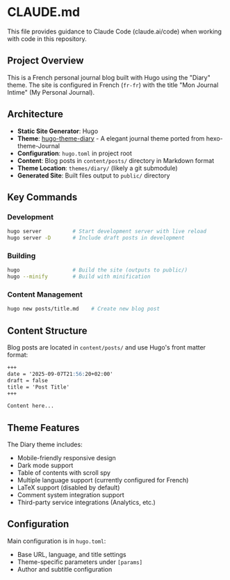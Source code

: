 # CLAUDE.md

This file provides guidance to Claude Code (claude.ai/code) when working with code in this repository.

## Project Overview

This is a French personal journal blog built with Hugo using the "Diary" theme. The site is configured in French (`fr-fr`) with the title "Mon Journal Intime" (My Personal Journal).

## Architecture

- **Static Site Generator**: Hugo
- **Theme**: [hugo-theme-diary](https://github.com/AmazingRise/hugo-theme-diary) - A elegant journal theme ported from hexo-theme-Journal
- **Configuration**: `hugo.toml` in project root
- **Content**: Blog posts in `content/posts/` directory in Markdown format
- **Theme Location**: `themes/diary/` (likely a git submodule)
- **Generated Site**: Built files output to `public/` directory

## Key Commands

### Development
```bash
hugo server          # Start development server with live reload
hugo server -D       # Include draft posts in development
```

### Building
```bash
hugo                 # Build the site (outputs to public/)
hugo --minify        # Build with minification
```

### Content Management
```bash
hugo new posts/title.md    # Create new blog post
```

## Content Structure

Blog posts are located in `content/posts/` and use Hugo's front matter format:
```markdown
+++
date = '2025-09-07T21:56:20+02:00'
draft = false
title = 'Post Title'
+++

Content here...
```

## Theme Features

The Diary theme includes:
- Mobile-friendly responsive design
- Dark mode support
- Table of contents with scroll spy
- Multiple language support (currently configured for French)
- LaTeX support (disabled by default)
- Comment system integration support
- Third-party service integrations (Analytics, etc.)

## Configuration

Main configuration is in `hugo.toml`:
- Base URL, language, and title settings
- Theme-specific parameters under `[params]`
- Author and subtitle configuration